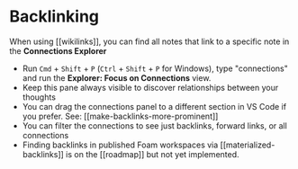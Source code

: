 # Backlinking

When using [[wikilinks]], you can find all notes that link to a specific note in the **Connections Explorer**

- Run `Cmd` + `Shift` + `P` (`Ctrl` + `Shift` + `P` for Windows), type "connections" and run the **Explorer: Focus on Connections** view.
- Keep this pane always visible to discover relationships between your thoughts
- You can drag the connections panel to a different section in VS Code if you prefer. See: [[make-backlinks-more-prominent]]
- You can filter the connections to see just backlinks, forward links, or all connections
- Finding backlinks in published Foam workspaces via [[materialized-backlinks]] is on the [[roadmap]] but not yet implemented.
